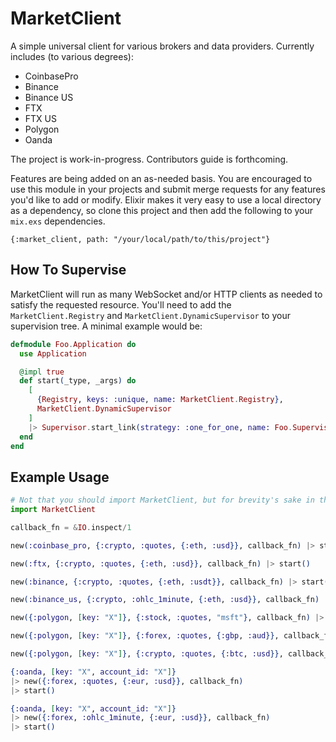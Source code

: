 # MarketClient

A simple universal client for various brokers and data providers. Currently includes (to various degrees):
* CoinbasePro
* Binance
* Binance US
* FTX
* FTX US
* Polygon
* Oanda

The project is work-in-progress. Contributors guide is forthcoming.

Features are being added on an as-needed basis. You are encouraged to use this module in your projects
and submit merge requests for any features you'd like to add or modify. Elixir makes it very easy to use a local directory as a dependency, so clone this project and then add the following to your `mix.exs`
dependencies.
```
{:market_client, path: "/your/local/path/to/this/project"}
```

## How To Supervise

MarketClient will run as many WebSocket and/or HTTP clients as needed to satisfy the requested resource.
You'll need to add the `MarketClient.Registry` and `MarketClient.DynamicSupervisor` to your supervision
tree. A minimal example would be:

```elixir
defmodule Foo.Application do
  use Application

  @impl true
  def start(_type, _args) do
    [
      {Registry, keys: :unique, name: MarketClient.Registry},
      MarketClient.DynamicSupervisor
    ]
    |> Supervisor.start_link(strategy: :one_for_one, name: Foo.Supervisor)
  end
end
```

## Example Usage
```elixir
# Not that you should import MarketClient, but for brevity's sake in this example...
import MarketClient

callback_fn = &IO.inspect/1

new(:coinbase_pro, {:crypto, :quotes, {:eth, :usd}}, callback_fn) |> start()

new(:ftx, {:crypto, :quotes, {:eth, :usd}}, callback_fn) |> start()

new(:binance, {:crypto, :quotes, {:eth, :usdt}}, callback_fn) |> start()

new(:binance_us, {:crypto, :ohlc_1minute, {:eth, :usd}}, callback_fn) |> start()

new({:polygon, [key: "X"]}, {:stock, :quotes, "msft"}, callback_fn) |> start()

new({:polygon, [key: "X"]}, {:forex, :quotes, {:gbp, :aud}}, callback_fn) |> start()

new({:polygon, [key: "X"]}, {:crypto, :quotes, {:btc, :usd}}, callback_fn) |> start()

{:oanda, [key: "X", account_id: "X"]}
|> new({:forex, :quotes, {:eur, :usd}}, callback_fn)
|> start()

{:oanda, [key: "X", account_id: "X"]}
|> new({:forex, :ohlc_1minute, {:eur, :usd}}, callback_fn)
|> start()
```
